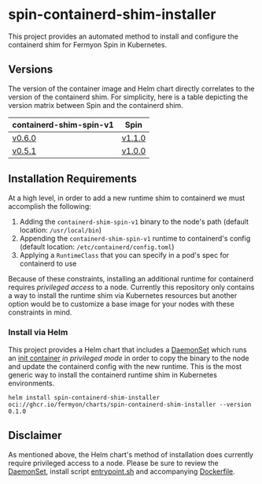 # spin-containerd-shim-installer

This project provides an automated method to install and configure the containerd shim for Fermyon Spin in Kubernetes.

## Versions

The version of the container image and Helm chart directly correlates to the version of the containerd shim. For simplicity, here is a table depicting the version matrix between Spin and the containerd shim.

| containerd-shim-spin-v1                                                         | Spin                                                          |
| ------------------------------------------------------------------------------- | ------------------------------------------------------------- |
| [v0.6.0](https://github.com/deislabs/containerd-wasm-shims/releases/tag/v0.6.0) | [v1.1.0](https://github.com/fermyon/spin/releases/tag/v1.1.0) |
| [v0.5.1](https://github.com/deislabs/containerd-wasm-shims/releases/tag/v0.5.1) | [v1.0.0](https://github.com/fermyon/spin/releases/tag/v1.0.0) |

## Installation Requirements

At a high level, in order to add a new runtime shim to containerd we must accomplish the following:

1. Adding the `containerd-shim-spin-v1` binary to the node's path (default location: `/usr/local/bin`)
2. Appending the `containerd-shim-spin-v1` runtime to containerd's config (default location: `/etc/containerd/config.toml`)
3. Applying a `RuntimeClass` that you can specify in a pod's spec for containerd to use

Because of these constraints, installing an additional runtime for containerd requires _privileged access_ to a node. Currently this repository only contains a way to install the runtime shim via Kubernetes resources but another option would be to customize a base image for your nodes with these constraints in mind.

### Install via Helm

This project provides a Helm chart that includes a [DaemonSet](chart/templates/daemonset.yaml) which runs an [init container](image/Dockerfile) _in privileged mode_ in order to copy the binary to the node and update the containerd config with the new runtime. This is the most generic way to install the containerd runtime shim in Kubernetes environments.

```shell
helm install spin-containerd-shim-installer oci://ghcr.io/fermyon/charts/spin-containerd-shim-installer --version 0.1.0
```

## Disclaimer

As mentioned above, the Helm chart's method of installation does currently require privileged access to a node. Please be sure to review the [DaemonSet](chart/templates/daemonset.yaml), install script [entrypoint.sh](image/entrypoint.sh) and accompanying [Dockerfile](image/Dockerfile).
